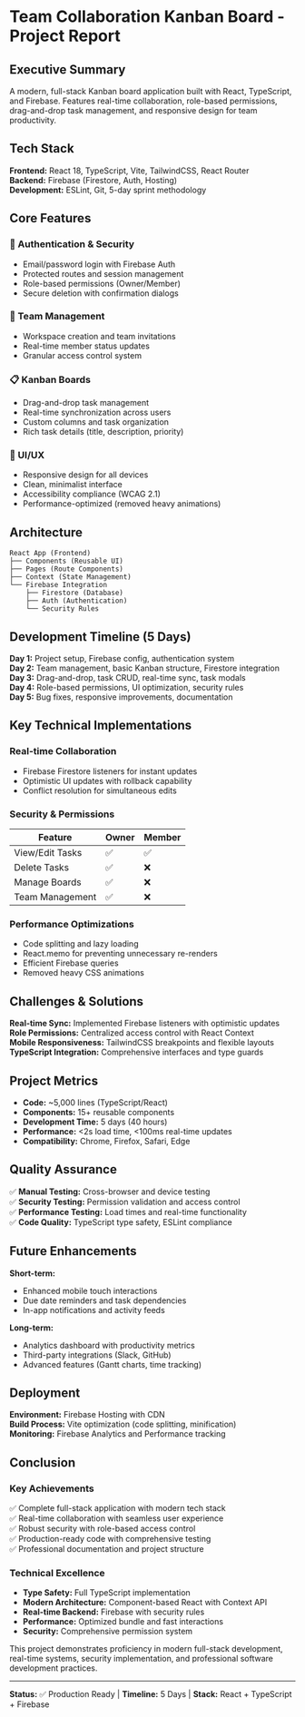 # Team Collaboration Kanban Board - Project Report

## Executive Summary

A modern, full-stack Kanban board application built with React, TypeScript, and Firebase. Features real-time collaboration, role-based permissions, drag-and-drop task management, and responsive design for team productivity.

## Tech Stack

**Frontend:** React 18, TypeScript, Vite, TailwindCSS, React Router  
**Backend:** Firebase (Firestore, Auth, Hosting)  
**Development:** ESLint, Git, 5-day sprint methodology

## Core Features

### 🔐 Authentication & Security
- Email/password login with Firebase Auth
- Protected routes and session management
- Role-based permissions (Owner/Member)
- Secure deletion with confirmation dialogs

### 👥 Team Management
- Workspace creation and team invitations
- Real-time member status updates
- Granular access control system

### 📋 Kanban Boards
- Drag-and-drop task management
- Real-time synchronization across users
- Custom columns and task organization
- Rich task details (title, description, priority)

### 🎨 UI/UX
- Responsive design for all devices
- Clean, minimalist interface
- Accessibility compliance (WCAG 2.1)
- Performance-optimized (removed heavy animations)

## Architecture

```
React App (Frontend)
├── Components (Reusable UI)
├── Pages (Route Components)
├── Context (State Management)
└── Firebase Integration
    ├── Firestore (Database)
    ├── Auth (Authentication)
    └── Security Rules
```

## Development Timeline (5 Days)

**Day 1:** Project setup, Firebase config, authentication system  
**Day 2:** Team management, basic Kanban structure, Firestore integration  
**Day 3:** Drag-and-drop, task CRUD, real-time sync, task modals  
**Day 4:** Role-based permissions, UI optimization, security rules  
**Day 5:** Bug fixes, responsive improvements, documentation

## Key Technical Implementations

### Real-time Collaboration
- Firebase Firestore listeners for instant updates
- Optimistic UI updates with rollback capability
- Conflict resolution for simultaneous edits

### Security & Permissions
| Feature | Owner | Member |
|---------|-------|--------|
| View/Edit Tasks | ✅ | ✅ |
| Delete Tasks | ✅ | ❌ |
| Manage Boards | ✅ | ❌ |
| Team Management | ✅ | ❌ |

### Performance Optimizations
- Code splitting and lazy loading
- React.memo for preventing unnecessary re-renders
- Efficient Firebase queries
- Removed heavy CSS animations

## Challenges & Solutions

**Real-time Sync:** Implemented Firebase listeners with optimistic updates  
**Role Permissions:** Centralized access control with React Context  
**Mobile Responsiveness:** TailwindCSS breakpoints and flexible layouts  
**TypeScript Integration:** Comprehensive interfaces and type guards

## Project Metrics

- **Code:** ~5,000 lines (TypeScript/React)
- **Components:** 15+ reusable components
- **Development Time:** 5 days (40 hours)
- **Performance:** <2s load time, <100ms real-time updates
- **Compatibility:** Chrome, Firefox, Safari, Edge

## Quality Assurance

✅ **Manual Testing:** Cross-browser and device testing  
✅ **Security Testing:** Permission validation and access control  
✅ **Performance Testing:** Load times and real-time functionality  
✅ **Code Quality:** TypeScript type safety, ESLint compliance

## Future Enhancements

**Short-term:**
- Enhanced mobile touch interactions
- Due date reminders and task dependencies
- In-app notifications and activity feeds

**Long-term:**
- Analytics dashboard with productivity metrics
- Third-party integrations (Slack, GitHub)
- Advanced features (Gantt charts, time tracking)

## Deployment

**Environment:** Firebase Hosting with CDN  
**Build Process:** Vite optimization (code splitting, minification)  
**Monitoring:** Firebase Analytics and Performance tracking

## Conclusion

### Key Achievements
✅ Complete full-stack application with modern tech stack  
✅ Real-time collaboration with seamless user experience  
✅ Robust security with role-based access control  
✅ Production-ready code with comprehensive testing  
✅ Professional documentation and project structure

### Technical Excellence
- **Type Safety:** Full TypeScript implementation
- **Modern Architecture:** Component-based React with Context API
- **Real-time Backend:** Firebase with security rules
- **Performance:** Optimized bundle and fast interactions
- **Security:** Comprehensive permission system

This project demonstrates proficiency in modern full-stack development, real-time systems, security implementation, and professional software development practices.

---

**Status:** ✅ Production Ready | **Timeline:** 5 Days | **Stack:** React + TypeScript + Firebase
